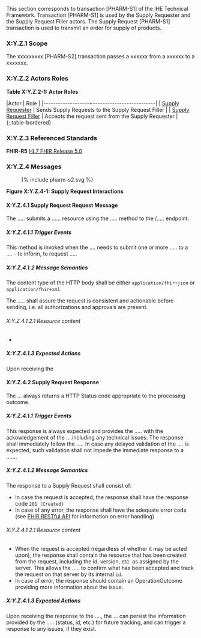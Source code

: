 This section corresponds to transaction [PHARM-S1] of the IHE Technical Framework. Transaction [PHARM-S1] is used by the Supply Requester and the Supply Request Filler actors. The Supply Request [PHARM-S1] transaction is used to transmit an order for supply of products.

### X:Y.Z.1 Scope

The xxxxxxxxx [PHARM-S2] transaction passes a xxxxxx from a xxxxxx to a xxxxxxx.

### X:Y.Z.2 Actors Roles

**Table X:Y.Z.2-1: Actor Roles**

|Actor | Role |
|-------------------+--------------------------|
| [Supply Requester](actors_and_transactions.html#supply-requester)    | Sends Supply Requests to the Supply Request Filler |
| [Supply Request Filler](actors_and_transactions.html#supply-request-filler) | Accepts the request sent from the Supply Requester |
{:.table-bordered}

### X:Y.Z.3 Referenced Standards

**FHIR-R5** [HL7 FHIR Release 5.0](http://www.hl7.org/FHIR/R5)

### X:Y.Z.4 Messages

<figure>
{% include pharm-s2.svg %}
</figure>



**Figure X:Y.Z.4-1: Supply Request Interactions**

#### X:Y.Z.4.1 Supply Request Request Message
The ..... submits a ...... resource using the ..... method to the /..... endpoint.

##### X:Y.Z.4.1.1 Trigger Events

This method is invoked when the .... needs to submit one or more ..... to a .... - to inform, to request ..... 

##### X:Y.Z.4.1.2 Message Semantics

The content type of the HTTP body shall be either `application/fhir+json` or `application/fhir+xml`.

The ..... shall assure the request is consistent and actionable before sending, i.e. all authorizations and approvals are present. 

###### X:Y.Z.4.1.2.1 Resource content

* 

##### X:Y.Z.4.1.3 Expected Actions
Upon receiving the 










#### X:Y.Z.4.2 Supply Request Response
The ... always returns a HTTP Status code appropriate to the processing outcome.

##### X:Y.Z.4.1.1 Trigger Events

This response is always expected and provides the ..... with the ackowledgement of the ....including any technical issues.
The response shall immediately follow the .....
In case any delayed validation of the .... is expected, such validation shall not impede the immediate response to a ....... 

##### X:Y.Z.4.1.2 Message Semantics

The response to a Supply Request shall consist of:
* In case the request is accepted, the response shall have the response code `201 (Created)`
* In case of any error, the response shall have the adequate error code (see [FHIR RESTful API](https://hl7.org/fhir/R5/http.html) for information on error handling)


###### X:Y.Z.4.1.2.1 Resource content

* When the request is accepted (regardless of whether it may be acted upon), the response shall contain the resource that has been created from the request, including the id, version, etc. as assigned by the server. This allows the ..... to confirm what has been accepted and track the request on that server by its internal `id`.
* In case of error, the response should contain an OperationOutcome providing more information about the issue.

##### X:Y.Z.4.1.3 Expected Actions
Upon receiving the response to the ...., the ... can persist the information provided by the ..... (status, id, etc.) for future tracking, and can trigger a response to any issues, if they exist.

